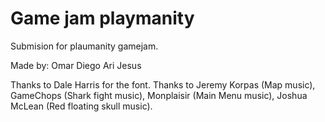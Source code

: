 # Game jam playmanity
Submision for plaumanity gamejam.

Made by:
Omar
Diego
Ari
Jesus


Thanks to Dale Harris for the font.
Thanks to Jeremy Korpas (Map music), GameChops (Shark fight music), Monplaisir (Main Menu music), Joshua McLean (Red floating skull music).